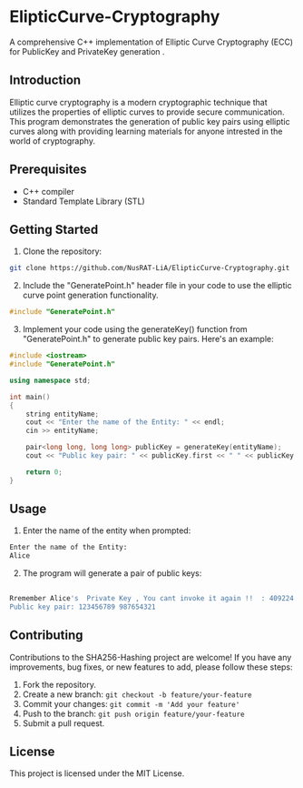 # ElipticCurve-Cryptography
A comprehensive C++ implementation of Elliptic Curve Cryptography (ECC) for PublicKey and PrivateKey generation .


## Introduction

Elliptic curve cryptography is a modern cryptographic technique that utilizes the properties of elliptic curves to provide secure communication. This program demonstrates the generation of public key pairs using elliptic curves along with providing learning materials for anyone intrested in the world of cryptography.

## Prerequisites

- C++ compiler
- Standard Template Library (STL)

## Getting Started

1. Clone the repository:

```bash
git clone https://github.com/NusRAT-LiA/ElipticCurve-Cryptography.git
```
2.    Include the "GeneratePoint.h" header file in your code to use the elliptic curve point generation functionality.

```cpp
#include "GeneratePoint.h"
```

3.    Implement your code using the generateKey() function from "GeneratePoint.h" to generate public key pairs. Here's an example:

```cpp
#include <iostream>
#include "GeneratePoint.h"

using namespace std;

int main()
{
    string entityName;
    cout << "Enter the name of the Entity: " << endl;
    cin >> entityName;

    pair<long long, long long> publicKey = generateKey(entityName);
    cout << "Public key pair: " << publicKey.first << " " << publicKey.second << endl;

    return 0;
}

```

## Usage

1.   Enter the name of the entity when prompted:
```bash
Enter the name of the Entity:
Alice

```
2.    The program will generate a pair of public keys:
```bash
 
Rremember Alice's  Private Key , You cant invoke it again !!  : 409224
Public key pair: 123456789 987654321

```

## Contributing

Contributions to the SHA256-Hashing project are welcome! If you have any improvements, bug fixes, or new features to add, please follow these steps:

1. Fork the repository.
2. Create a new branch: `git checkout -b feature/your-feature`
3. Commit your changes: `git commit -m 'Add your feature'`
4. Push to the branch: `git push origin feature/your-feature`
5. Submit a pull request.

## License

This project is licensed under the MIT License.